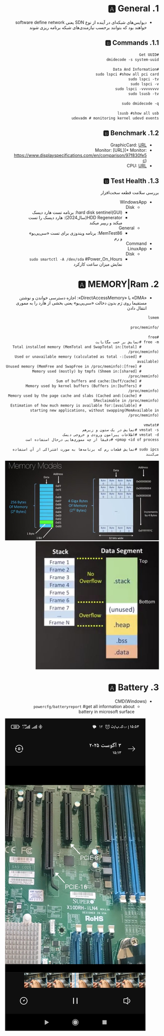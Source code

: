 <div dir="rtl">

# 1. 🅰️ General

* دیوایس‌های شبکه‌ای در آینده از نوع SDN یعنی software define network خواهند بود که بتوانند برحسب نیازمندی‌های شبکه برنامه ریزی شوند

## 1.1. 🅱️ Commands

```shell
#Get UUID
dmidecode -s system-uuid

#Data And Information
sudo lspci #show all pci card
sudo lspci -tv
sudo lspci -v
sudo lspci -vvvvvvvv
sudo lsusb -tv

sudo dmidecode -q

lsusb #show all usb
udevadm # monitoring kernel udevd events
```

## 1.2. 🅱️ Benchmark

* GraphicCard: [URL](http://gpuboss.com)
* Monitor: [URL](* Monitor: https://www.displayspecifications.com/en/comparison/97f830fe5c)
* CPU: [URL](http://cpuboss.com)

## 1.3. 🅱️ Test Health

بررسی سلامت قطعه سخت‌افزار

* WindowsApp
    * Disk
        * hard disk sentinel(GUI): برنامه تست هارد دیسک
        * HDD Regenerator(سال2024): هارد دیسک را تست میکند و ریپیر میکند
    * General
        * MemTest86: برنامه ویندوزی برای تست «سی‌پی‌یو» و رم
* Command
* LinuxApp
    * Disk
        * `sudo smartctl -A /dev/sda` #Power_On_Hours نمایش میزان ساعت کارکرد

# 2. 🅰️ MEMORY|Ram

* «DMA» یا «DirectAccessMemory»: اجازه دسترسی خواندن و نوشتن مستقیما روی رَم بدون دخالت «سی‌پی‌یو» یعنی بخشی از هارد را به مموری انتقال دادن

```shell
lsmem

/proc/meminfo

#free
free -m #نمایش بر حسب مگابایت
        # [total]:Total installed memory (MemTotal and SwapTotal in /proc/meminfo)
        # [used]:Used or unavailable memory (calculated as total - available)
        # [free]:Unused memory (MemFree and SwapFree in /proc/meminfo)
        # [shared]:Memory used (mostly) by tmpfs (Shmem in /proc/meminfo)
        # [buff/cache]:Sum of buffers and cache
        # [buffers]:Memory used by kernel buffers (Buffers in /proc/meminfo)
        # [cache]:Memory used by the page cache and slabs (Cached and SReclaimable in /proc/meminfo)
        # [available]:Estimation of how much memory is available for starting new applications, without swapping(MemAvailable in /proc/meminfo)

#vmwtat
vmstat -s #نمایش در یک ستون و زیرهم
vmstat -d #اطلاعات پیرامون ورودی و خروجی دیسک
pmap <id of process> #دقیقا از چه مموری‌هایی درحال استفاده است

sudo ipcs #نمایش قطعات رم که برنامه‌ها به صورت اشتراکی از آن استفاده می‌کنند
```

![Memory.jpg](./_srcFiles/Images/Memory.jpg "Memory.jpg")
![MemoryStackOverFlow.jpg](./_srcFiles/Images/MemoryStackOverFlow.jpg "MemoryStackOverFlow.jpg")

# 3. 🅰️ Battery

* CMD(Windows)
    * `powercfg/batteryreport` #get all information about battery in microsoft surface

</div>




![MotherBoard-PCIE.jpg](./_srcFiles/Images/MotherBoard-PCIE.jpg "MotherBoard-PCIE.jpg")